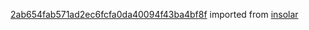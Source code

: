 [2ab654fab571ad2ec6fcfa0da40094f43ba4bf8f](https://github.com/insolar/insolar/commit/2ab654fab571ad2ec6fcfa0da40094f43ba4bf8f) imported from [insolar](https://github.com/insolar/insolar)
